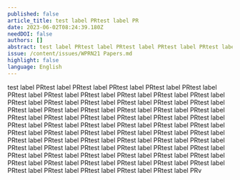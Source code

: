```yaml
---
published: false
article_title: test label PRtest label PR
date: 2023-06-02T08:24:39.180Z
needDOI: false
authors: []
abstract: test label PRtest label PRtest label PRtest label PRtest label PR
issue: /content/issues/WPRN21 Papers.md
highlight: false
language: English
---
```

test label PRtest label PRtest label PRtest label PRtest label PRtest label PRtest label PRtest label PRtest label PRtest label PRtest label PRtest label PRtest label PRtest label PRtest label PRtest label PRtest label PRtest label PRtest label PRtest label PRtest label PRtest label PRtest label PRtest label PRtest label PRtest label PRtest label PRtest label PRtest label PRtest label PRtest label PRtest label PRtest label PRtest label PRtest label PRtest label PRtest label PRtest label PRtest label PRtest label PRtest label PRtest label PRtest label PRtest label PRtest label PRtest label PRtest label PRtest label PRtest label PRtest label PRtest label PRtest label PRtest label PRtest label PRtest label PRtest label PRtest label PRtest label PRtest label PRtest label PRtest label PRtest label PRtest label PRtest label PRtest label PRtest label PRtest label PRtest label PRtest label PRtest label PRtest label PRv